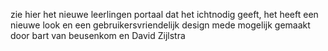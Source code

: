 zie hier het nieuwe leerlingen portaal dat het ichtnodig geeft, het heeft een nieuwe look en een gebruikersvriendelijk design mede mogelijk gemaakt door bart van beusenkom en David Zijlstra 
